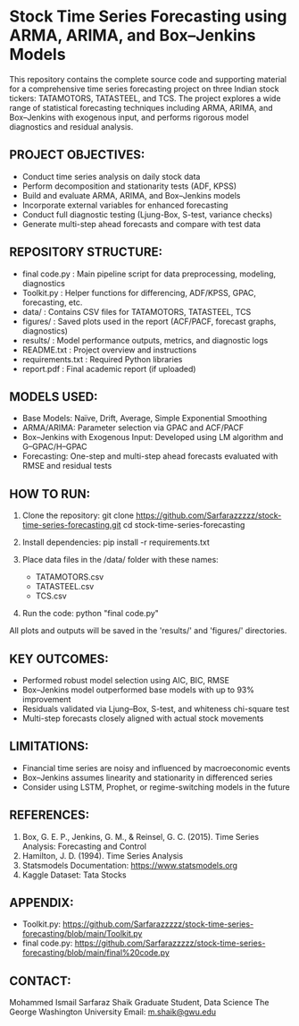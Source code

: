 
Stock Time Series Forecasting using ARMA, ARIMA, and Box–Jenkins Models
========================================================================

This repository contains the complete source code and supporting material for a comprehensive time series forecasting project on three Indian stock tickers: TATAMOTORS, TATASTEEL, and TCS. The project explores a wide range of statistical forecasting techniques including ARMA, ARIMA, and Box–Jenkins with exogenous input, and performs rigorous model diagnostics and residual analysis.

PROJECT OBJECTIVES:
-------------------
- Conduct time series analysis on daily stock data
- Perform decomposition and stationarity tests (ADF, KPSS)
- Build and evaluate ARMA, ARIMA, and Box–Jenkins models
- Incorporate external variables for enhanced forecasting
- Conduct full diagnostic testing (Ljung-Box, S-test, variance checks)
- Generate multi-step ahead forecasts and compare with test data

REPOSITORY STRUCTURE:
---------------------
- final code.py              : Main pipeline script for data preprocessing, modeling, diagnostics
- Toolkit.py                 : Helper functions for differencing, ADF/KPSS, GPAC, forecasting, etc.
- data/                      : Contains CSV files for TATAMOTORS, TATASTEEL, TCS
- figures/                   : Saved plots used in the report (ACF/PACF, forecast graphs, diagnostics)
- results/                   : Model performance outputs, metrics, and diagnostic logs
- README.txt                 : Project overview and instructions
- requirements.txt           : Required Python libraries
- report.pdf                 : Final academic report (if uploaded)

MODELS USED:
------------
- Base Models: Naïve, Drift, Average, Simple Exponential Smoothing
- ARMA/ARIMA: Parameter selection via GPAC and ACF/PACF
- Box–Jenkins with Exogenous Input: Developed using LM algorithm and G–GPAC/H–GPAC
- Forecasting: One-step and multi-step ahead forecasts evaluated with RMSE and residual tests

HOW TO RUN:
-----------
1. Clone the repository:
   git clone https://github.com/Sarfarazzzzz/stock-time-series-forecasting.git
   cd stock-time-series-forecasting

2. Install dependencies:
   pip install -r requirements.txt

3. Place data files in the /data/ folder with these names:
   - TATAMOTORS.csv
   - TATASTEEL.csv
   - TCS.csv

4. Run the code:
   python "final code.py"

All plots and outputs will be saved in the 'results/' and 'figures/' directories.

KEY OUTCOMES:
-------------
- Performed robust model selection using AIC, BIC, RMSE
- Box–Jenkins model outperformed base models with up to 93% improvement
- Residuals validated via Ljung–Box, S-test, and whiteness chi-square test
- Multi-step forecasts closely aligned with actual stock movements

LIMITATIONS:
------------
- Financial time series are noisy and influenced by macroeconomic events
- Box–Jenkins assumes linearity and stationarity in differenced series
- Consider using LSTM, Prophet, or regime-switching models in the future

REFERENCES:
-----------
1. Box, G. E. P., Jenkins, G. M., & Reinsel, G. C. (2015). Time Series Analysis: Forecasting and Control
2. Hamilton, J. D. (1994). Time Series Analysis
3. Statsmodels Documentation: https://www.statsmodels.org
4. Kaggle Dataset: Tata Stocks

APPENDIX:
---------
- Toolkit.py: https://github.com/Sarfarazzzzz/stock-time-series-forecasting/blob/main/Toolkit.py
- final code.py: https://github.com/Sarfarazzzzz/stock-time-series-forecasting/blob/main/final%20code.py

CONTACT:
--------
Mohammed Ismail Sarfaraz Shaik
Graduate Student, Data Science
The George Washington University
Email: m.shaik@gwu.edu
